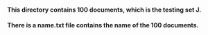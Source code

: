 #### This directory contains 100 documents, which is the testing set J.
#### There is a name.txt file contains the name of the 100 documents.

